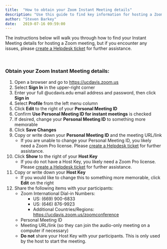 ```yaml
---
title:  "How to obtain your Zoom Instant Meeting details"
description: "Use this guide to find key information for hosting a Zoom meeting."
author: "Steven Barkey"
date:   2019-07-16 09:59:00
---
```

<p>The instructions below will walk you through how to find your Instant Meeting details for hosting a Zoom meeting, but if you encounter any issues, please <a class="external-link" href="https://caeshelp.ucdavis.edu" target="_blank">create a Helpdesk ticket</a> for further assistance.</p>
<br />
<h3>Obtain your Zoom Instant Meeting details:</h3>
<ol style="PADDING-LEFT: 30px">
  <li>Open a browser and go to <a class="external-link" href="https://ucdavis.zoom.us" target="_blank">https://ucdavis.zoom.us</a></li>
  <li>Select <b>Sign In</b> in the upper-right corner</li>
  <li>Enter your full @ucdavis.edu email address and password, then click <b>Sign in</b></li>
  <li>Select <b>Profile</b> from the left menu column</li>
  <li>Click <b>Edit</b> to the right of your <b>Personal Meeting ID</b></li>
  <li>Confirm <b>Use Personal Meeting ID for instant meetings</b> is checked</li>
  <li>If desired, change your <b>Personal Meeting ID</b> to something more memorable</li>
  <li>Click <b>Save Changes</b></li>
  <li>Copy or write down your <b>Personal Meeting ID</b> and the meeting URL/link
    <ul style="PADDING-LEFT: 20px">
      <li>If you are unable to change your Personal Meeting ID, you likely need a Zoom Pro license.  Please <a class="external-link" href="https://computing.caes.ucdavis.edu/documentation/helpdesk/help-desk-ticket" target="_parent">create a Helpdesk ticket</a> for further assistance.</li>
    </ul>
  </li>
  <li>Click <b>Show</b> to the right of your <b>Host Key</b>
    <ul style="PADDING-LEFT: 20px">
      <li>If you do not have a Host Key, you likely need a Zoom Pro license.  Please <a class="external-link" href="https://computing.caes.ucdavis.edu/documentation/helpdesk/help-desk-ticket" target="_parent">create a Helpdesk ticket</a> for further assistance.</li>
    </ul>
  </li>
  <li>Copy or write down your <b>Host Key</b>
    <ul style="PADDING-LEFT: 20px">
      <li>If you would like to change this to something more memorable, click <b>Edit</b> on the right</li>
    </ul>
  </li>
  <li>Share the following items with your participants:
    <ul style="PADDING-LEFT: 20px">
      <li>Zoom International Dial-in Numbers:
        <ul style="PADDING-LEFT: 40px">
          <li>US: (669) 900-6833</li>
          <li>US: (646) 876-9923</li>
          <li>Additional Countries/Regions: <a class="external-link" href="https://ucdavis.zoom.us/zoomconference" target="_blank">https://ucdavis.zoom.us/zoomconference</a></li>
        </ul>  
      </li>
      <li>Personal Meeting ID</li>
      <li>Meeting URL/link (so they can join the audio-only meeting on a computer if necessary)</li>
      <li><b>Do not</b> share your Host Key with your participants.  This is only used by the host to start the meeting.</li>
    </ul>
  </li>
</ol>

